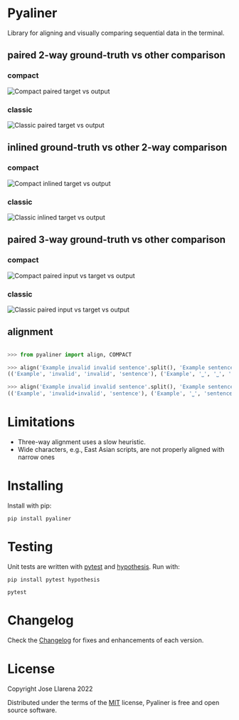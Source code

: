 # Pyaliner

Library for aligning and visually comparing sequential data in the terminal.

## paired 2-way ground-truth vs other comparison

### compact

![Compact paired target vs output](/images/paired-2way.png)

### classic

![Classic paired target vs output](/images/classic-paired-2way.png)

## inlined ground-truth vs other 2-way comparison 

### compact

![Compact inlined target vs output](/images/inlined-2way.png)

### classic

![Classic inlined target vs output](/images/classic-inlined-2way.png)

## paired 3-way ground-truth vs other comparison

### compact

![Compact paired input vs target vs output](/images/paired-3way.png)

### classic

![Classic paired input vs target vs output](/images/classic-paired-3way.png)

## alignment

```python

>>> from pyaliner import align, COMPACT

>>> align('Example invalid invalid sentence'.split(), 'Example sentence'.split())
(('Example', 'invalid', 'invalid', 'sentence'), ('Example', '⎵', '⎵', 'sentence'))

>>> align('Example invalid invalid sentence'.split(), 'Example sentence'.split(), kind=COMPACT)
(('Example', 'invalid∙invalid', 'sentence'), ('Example', '⎵', 'sentence'))

```

# Limitations

*  Three-way alignment uses a slow heuristic.
*  Wide characters, e.g., East Asian scripts,  are not properly aligned with narrow ones

# Installing

Install with pip:

```shell
pip install pyaliner
```

# Testing

Unit tests are written with [pytest](https://docs.pytest.org/en/stable) and [hypothesis](https://hypothesis.works/). 
Run with:

```shell
pip install pytest hypothesis

pytest
```

# Changelog

Check the [Changelog](https://github.com/JoseLlarena/pyaliner/blob/master/CHANGELOG.md) for fixes and enhancements of each version.

# License

Copyright Jose Llarena 2022

Distributed under the terms of the [MIT](https://github.com/JoseLlarena/pyaliner/blob/master/LICENSE) license, Pyaliner is free 
and open source software.